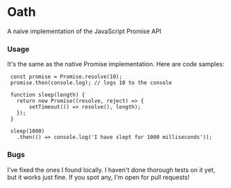 # Oath
 A naive implementation of the JavaScript Promise API

### Usage
 It's the same as the native Promise implementation. Here are code samples:

 ```
  const promise = Promise.resolve(10);
  promise.then(console.log); // logs 10 to the console

  function sleep(length) {
    return new Promise((resolve, reject) => {
    	setTimeout(() => resolve(), length);
    });
  }

  sleep(1000)
  	.then(() => console.log('I have slept for 1000 milliseconds'));
 ```

### Bugs
 I've fixed the ones I found locally. I haven't done thorough tests on it yet, but it works just fine. If you spot any, I'm open for pull requests!